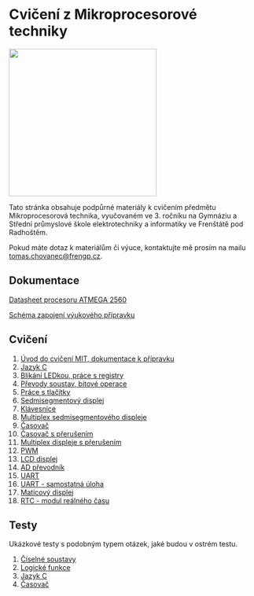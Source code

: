 # Cvičení z Mikroprocesorové techniky
<img src="https://github.com/user-attachments/assets/c95d9d14-21a3-4f19-96f6-1478ac2f1095" width="300"/>

Tato stránka obsahuje podpůrné materiály k cvičením předmětu Mikroprocesorová technika, vyučovaném ve 3. ročníku na Gymnáziu a Střední průmyslové škole elektrotechniky a informatiky ve Frenštátě pod Radhoštěm. 
  
Pokud máte dotaz k materiálům či výuce, kontaktujte mě prosím na mailu [tomas.chovanec@frengp.cz](mailto:tomas.chovanec@frengp.cz).

## Dokumentace

[Datasheet procesoru ATMEGA 2560](files/Atmel-AVR-2560_datasheet.pdf)

[Schéma zapojení výukového přípravku](files/Development_board_schematics.pdf)



## Cvičení
1. [Úvod do cvičení MIT, dokumentace k přípravku](01_Uvod.md)
2. [Jazyk C](00_Jazyk_C.md)
3. [Blikání LEDkou, práce s registry](02_Blikani_LED.md)
4. [Převody soustav, bitové operace](03_Bitove_operace.md)
5. [Práce s tlačítky](04_Tlacitka_podminky.md)
6. [Sedmisegmentový displej](05_Sedmisegmentovy_displej.md)
7. [Klávesnice](06_Klavesnice.md)
8. [Multiplex sedmisegmentového displeje](07_Multiplex_sedmisegmentoveho_displeje.md)
9. [Časovač](08_Timer.md)
10. [Časovač s přerušením](09_Timer_interrupt.md)
11. [Multiplex displeje s přerušením](10_Display_interrupt.md)
12. [PWM](11_PWM.md)
13. [LCD displej](12_LCD.md)
14. [AD převodník](13_ADC.md)
15. [UART](14_UART.md)
16. [UART - samostatná úloha](15_UART_2.md)
17. [Maticový displej](16_Maticovy_displej.md)
18. [RTC - modul reálného času](17_RTC.md)

<!---

--->


## Testy
Ukázkové testy s podobným typem otázek, jaké budou v ostrém testu. 

1. [Číselné soustavy](files/Test_ciselne_soustavy_logicke_funkce.md)
2. [Logické funkce](files/Test_bitove_operace.md)
3. [Jazyk C](files/Test_jazyk_C.md)
4. [Časovač](files/Test_timer.md)
